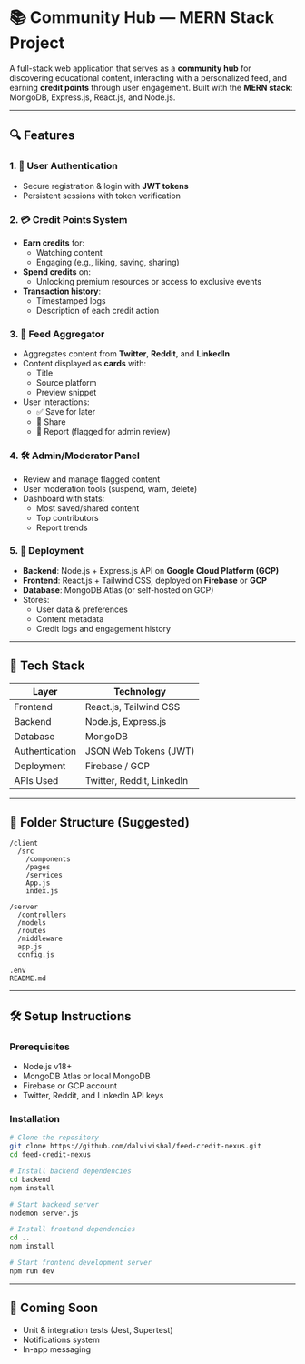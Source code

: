 
# 📚 Community Hub — MERN Stack Project

A full-stack web application that serves as a **community hub** for discovering educational content, interacting with a personalized feed, and earning **credit points** through user engagement. Built with the **MERN stack**: MongoDB, Express.js, React.js, and Node.js.

---

## 🔍 Features

### 1. 🔐 User Authentication

- Secure registration & login with **JWT tokens**
- Persistent sessions with token verification

### 2. 💳 Credit Points System

- **Earn credits** for:
  - Watching content
  - Engaging (e.g., liking, saving, sharing)
- **Spend credits** on:
  - Unlocking premium resources or access to exclusive events
- **Transaction history**:
  - Timestamped logs
  - Description of each credit action

### 3. 📰 Feed Aggregator

- Aggregates content from **Twitter**, **Reddit**, and **LinkedIn**
- Content displayed as **cards** with:
  - Title
  - Source platform
  - Preview snippet
- User Interactions:
  - ✅ Save for later
  - 🔁 Share
  - 🚩 Report (flagged for admin review)

### 4. 🛠️ Admin/Moderator Panel

- Review and manage flagged content
- User moderation tools (suspend, warn, delete)
- Dashboard with stats:
  - Most saved/shared content
  - Top contributors
  - Report trends

### 5. 🚀 Deployment

- **Backend**: Node.js + Express.js API on **Google Cloud Platform (GCP)**
- **Frontend**: React.js + Tailwind CSS, deployed on **Firebase** or **GCP**
- **Database**: MongoDB Atlas (or self-hosted on GCP)
- Stores:
  - User data & preferences
  - Content metadata
  - Credit logs and engagement history

---

## 🧰 Tech Stack

| Layer         | Technology                |
|---------------|---------------------------|
| Frontend      | React.js, Tailwind CSS    |
| Backend       | Node.js, Express.js       |
| Database      | MongoDB                   |
| Authentication| JSON Web Tokens (JWT)     |
| Deployment    | Firebase / GCP            |
| APIs Used     | Twitter, Reddit, LinkedIn |

---

## 📁 Folder Structure (Suggested)

```
/client
  /src
    /components
    /pages
    /services
    App.js
    index.js

/server
  /controllers
  /models
  /routes
  /middleware
  app.js
  config.js

.env
README.md
```

---

## 🛠️ Setup Instructions

### Prerequisites

- Node.js v18+
- MongoDB Atlas or local MongoDB
- Firebase or GCP account
- Twitter, Reddit, and LinkedIn API keys

### Installation

```bash
# Clone the repository
git clone https://github.com/dalvivishal/feed-credit-nexus.git
cd feed-credit-nexus

# Install backend dependencies
cd backend
npm install

# Start backend server
nodemon server.js

# Install frontend dependencies
cd ..
npm install

# Start frontend development server
npm run dev
```

---

## 🧪 Coming Soon

- Unit & integration tests (Jest, Supertest)
- Notifications system
- In-app messaging
